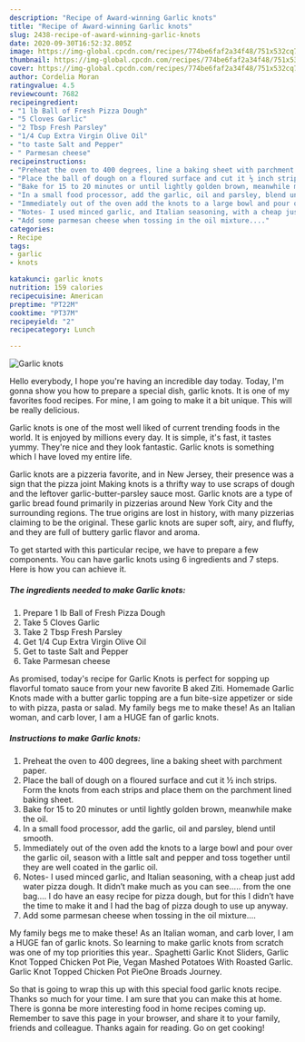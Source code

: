 ```yaml
---
description: "Recipe of Award-winning Garlic knots"
title: "Recipe of Award-winning Garlic knots"
slug: 2438-recipe-of-award-winning-garlic-knots
date: 2020-09-30T16:52:32.805Z
image: https://img-global.cpcdn.com/recipes/774be6faf2a34f48/751x532cq70/garlic-knots-recipe-main-photo.jpg
thumbnail: https://img-global.cpcdn.com/recipes/774be6faf2a34f48/751x532cq70/garlic-knots-recipe-main-photo.jpg
cover: https://img-global.cpcdn.com/recipes/774be6faf2a34f48/751x532cq70/garlic-knots-recipe-main-photo.jpg
author: Cordelia Moran
ratingvalue: 4.5
reviewcount: 7682
recipeingredient:
- "1 lb Ball of Fresh Pizza Dough"
- "5 Cloves Garlic"
- "2 Tbsp Fresh Parsley"
- "1/4 Cup Extra Virgin Olive Oil"
- "to taste Salt and Pepper"
- " Parmesan cheese"
recipeinstructions:
- "Preheat the oven to 400 degrees, line a baking sheet with parchment paper."
- "Place the ball of dough on a floured surface and cut it ½ inch strips. Form the knots from each strips and place them on the parchment lined baking sheet."
- "Bake for 15 to 20 minutes or until lightly golden brown, meanwhile make the oil."
- "In a small food processor, add the garlic, oil and parsley, blend until smooth."
- "Immediately out of the oven add the knots to a large bowl and pour over the garlic oil, season with a little salt and pepper and toss together until they are well coated in the garlic oil."
- "Notes- I used minced garlic, and Italian seasoning, with a cheap just add water pizza dough. It didn’t make much as you can see..... from the one bag.... I do have an easy recipe for pizza dough, but for this I didn’t have the time to make it and I had the bag of pizza dough to use up anyway."
- "Add some parmesan cheese when tossing in the oil mixture...."
categories:
- Recipe
tags:
- garlic
- knots

katakunci: garlic knots 
nutrition: 159 calories
recipecuisine: American
preptime: "PT22M"
cooktime: "PT37M"
recipeyield: "2"
recipecategory: Lunch

---
```



![Garlic knots](https://img-global.cpcdn.com/recipes/774be6faf2a34f48/751x532cq70/garlic-knots-recipe-main-photo.jpg)

Hello everybody, I hope you're having an incredible day today. Today, I'm gonna show you how to prepare a special dish, garlic knots. It is one of my favorites food recipes. For mine, I am going to make it a bit unique. This will be really delicious.

Garlic knots is one of the most well liked of current trending foods in the world. It is enjoyed by millions every day. It is simple, it's fast, it tastes yummy. They're nice and they look fantastic. Garlic knots is something which I have loved my entire life.

Garlic knots are a pizzeria favorite, and in New Jersey, their presence was a sign that the pizza joint Making knots is a thrifty way to use scraps of dough and the leftover garlic-butter-parsley sauce most. Garlic knots are a type of garlic bread found primarily in pizzerias around New York City and the surrounding regions. The true origins are lost in history, with many pizzerias claiming to be the original. These garlic knots are super soft, airy, and fluffy, and they are full of buttery garlic flavor and aroma.


To get started with this particular recipe, we have to prepare a few components. You can have garlic knots using 6 ingredients and 7 steps. Here is how you can achieve it.

<!--inarticleads1-->

##### The ingredients needed to make Garlic knots:

1. Prepare 1 lb Ball of Fresh Pizza Dough
1. Take 5 Cloves Garlic
1. Take 2 Tbsp Fresh Parsley
1. Get 1/4 Cup Extra Virgin Olive Oil
1. Get to taste Salt and Pepper
1. Take  Parmesan cheese


As promised, today&#39;s recipe for Garlic Knots is perfect for sopping up flavorful tomato sauce from your new favorite B aked Ziti. Homemade Garlic Knots made with a butter garlic topping are a fun bite-size appetizer or side to with pizza, pasta or salad. My family begs me to make these! As an Italian woman, and carb lover, I am a HUGE fan of garlic knots. 

<!--inarticleads2-->

##### Instructions to make Garlic knots:

1. Preheat the oven to 400 degrees, line a baking sheet with parchment paper.
1. Place the ball of dough on a floured surface and cut it ½ inch strips. Form the knots from each strips and place them on the parchment lined baking sheet.
1. Bake for 15 to 20 minutes or until lightly golden brown, meanwhile make the oil.
1. In a small food processor, add the garlic, oil and parsley, blend until smooth.
1. Immediately out of the oven add the knots to a large bowl and pour over the garlic oil, season with a little salt and pepper and toss together until they are well coated in the garlic oil.
1. Notes- I used minced garlic, and Italian seasoning, with a cheap just add water pizza dough. It didn’t make much as you can see..... from the one bag.... I do have an easy recipe for pizza dough, but for this I didn’t have the time to make it and I had the bag of pizza dough to use up anyway.
1. Add some parmesan cheese when tossing in the oil mixture....


My family begs me to make these! As an Italian woman, and carb lover, I am a HUGE fan of garlic knots. So learning to make garlic knots from scratch was one of my top priorities this year.. Spaghetti Garlic Knot Sliders, Garlic Knot Topped Chicken Pot Pie, Vegan Mashed Potatoes With Roasted Garlic. Garlic Knot Topped Chicken Pot PieOne Broads Journey. 

So that is going to wrap this up with this special food garlic knots recipe. Thanks so much for your time. I am sure that you can make this at home. There is gonna be more interesting food in home recipes coming up. Remember to save this page in your browser, and share it to your family, friends and colleague. Thanks again for reading. Go on get cooking!
